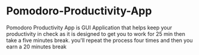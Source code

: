 # Pomodoro-Productivity-App
Pomodoro Productivity App is GUI Application that helps keep your productivity in check as it is designed to get you to work for 25 min then take a five minutes break. you'll repeat the process four times and then you earn a 20 minutes break
